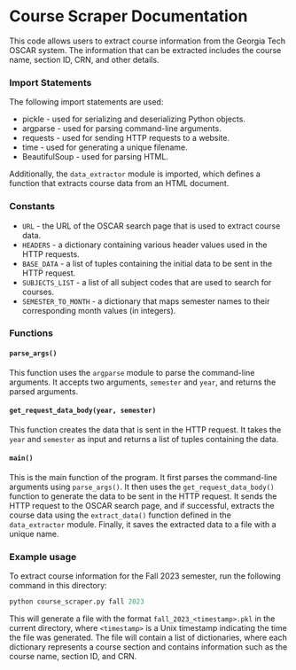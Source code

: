 # Course Scraper Documentation

This code allows users to extract course information from the Georgia Tech OSCAR system. The information that can be extracted includes the course name, section ID, CRN, and other details.

### Import Statements

The following import statements are used:

*   pickle - used for serializing and deserializing Python objects.
*   argparse - used for parsing command-line arguments.
*   requests - used for sending HTTP requests to a website.
*   time - used for generating a unique filename.
*   BeautifulSoup - used for parsing HTML.

Additionally, the `data_extractor` module is imported, which defines a function that extracts course data from an HTML document.

### Constants

*   `URL` - the URL of the OSCAR search page that is used to extract course data.
*   `HEADERS` - a dictionary containing various header values used in the HTTP requests.
*   `BASE_DATA` - a list of tuples containing the initial data to be sent in the HTTP request.
*   `SUBJECTS_LIST` - a list of all subject codes that are used to search for courses.
*   `SEMESTER_TO_MONTH` - a dictionary that maps semester names to their corresponding month values (in integers).

### Functions

#### `parse_args()`

This function uses the `argparse` module to parse the command-line arguments. It accepts two arguments, `semester` and `year`, and returns the parsed arguments.

#### `get_request_data_body(year, semester)`

This function creates the data that is sent in the HTTP request. It takes the `year` and `semester` as input and returns a list of tuples containing the data.

#### `main()`

This is the main function of the program. It first parses the command-line arguments using `parse_args()`. It then uses the `get_request_data_body()` function to generate the data to be sent in the HTTP request. It sends the HTTP request to the OSCAR search page, and if successful, extracts the course data using the `extract_data()` function defined in the `data_extractor` module. Finally, it saves the extracted data to a file with a unique name.

### Example usage

To extract course information for the Fall 2023 semester, run the following command in this directory:

```python
python course_scraper.py fall 2023
```

This will generate a file with the format `fall_2023_<timestamp>.pkl` in the current directory, where `<timestamp>` is a Unix timestamp indicating the time the file was generated. The file will contain a list of dictionaries, where each dictionary represents a course section and contains information such as the course name, section ID, and CRN.